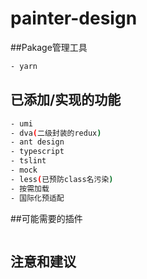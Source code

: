 # painter-design
##Pakage管理工具
```bash
- yarn
```
## 已添加/实现的功能
```bash
- umi
- dva(二级封装的redux)
- ant design
- typescript
- tslint
- mock
- less(已预防class名污染)
- 按需加载
- 国际化预适配
```
##可能需要的插件
```bash
```
## 注意和建议
```bash
```
